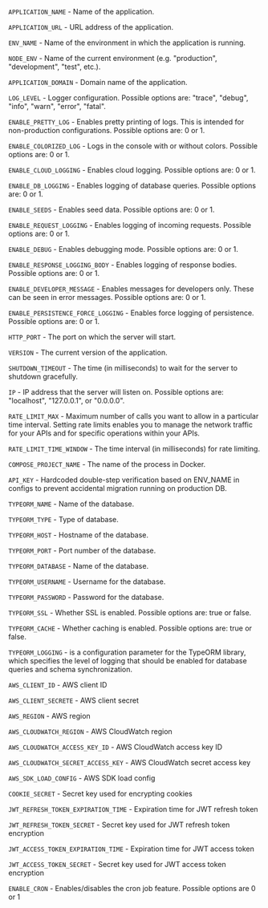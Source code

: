 `APPLICATION_NAME` - Name of the application.

`APPLICATION_URL` - URL address of the application.

`ENV_NAME` - Name of the environment in which the application is running.

`NODE_ENV` - Name of the current environment (e.g. "production", "development", "test", etc.).

`APPLICATION_DOMAIN` - Domain name of the application.

`LOG_LEVEL` - Logger configuration. Possible options are: "trace", "debug", "info", "warn", "error", "fatal".

`ENABLE_PRETTY_LOG` - Enables pretty printing of logs. This is intended for non-production configurations. Possible options are: 0 or 1.

`ENABLE_COLORIZED_LOG` - Logs in the console with or without colors. Possible options are: 0 or 1.

`ENABLE_CLOUD_LOGGING` - Enables cloud logging. Possible options are: 0 or 1.

`ENABLE_DB_LOGGING` - Enables logging of database queries. Possible options are: 0 or 1.

`ENABLE_SEEDS` - Enables seed data. Possible options are: 0 or 1.

`ENABLE_REQUEST_LOGGING` - Enables logging of incoming requests. Possible options are: 0 or 1.

`ENABLE_DEBUG` - Enables debugging mode. Possible options are: 0 or 1.

`ENABLE_RESPONSE_LOGGING_BODY` - Enables logging of response bodies. Possible options are: 0 or 1.

`ENABLE_DEVELOPER_MESSAGE` - Enables messages for developers only. These can be seen in error messages. Possible options are: 0 or 1.

`ENABLE_PERSISTENCE_FORCE_LOGGING` - Enables force logging of persistence. Possible options are: 0 or 1.

`HTTP_PORT` - The port on which the server will start.

`VERSION` - The current version of the application.

`SHUTDOWN_TIMEOUT` - The time (in milliseconds) to wait for the server to shutdown gracefully.

`IP` - IP address that the server will listen on. Possible options are: "localhost", "127.0.0.1", or "0.0.0.0".

`RATE_LIMIT_MAX` - Maximum number of calls you want to allow in a particular time interval. Setting rate limits enables you to manage the network traffic for your APIs and for specific operations within your APIs.

`RATE_LIMIT_TIME_WINDOW` - The time interval (in milliseconds) for rate limiting.

`COMPOSE_PROJECT_NAME` - The name of the process in Docker.

`API_KEY` - Hardcoded double-step verification based on ENV_NAME in configs to prevent accidental migration running on production DB.

`TYPEORM_NAME` - Name of the database.

`TYPEORM_TYPE` - Type of database.

`TYPEORM_HOST` - Hostname of the database.

`TYPEORM_PORT` - Port number of the database.

`TYPEORM_DATABASE` - Name of the database.

`TYPEORM_USERNAME` - Username for the database.

`TYPEORM_PASSWORD` - Password for the database.

`TYPEORM_SSL` - Whether SSL is enabled. Possible options are: true or false.

`TYPEORM_CACHE` - Whether caching is enabled. Possible options are: true or false.

`TYPEORM_LOGGING` -  is a configuration parameter for the TypeORM library, which specifies the level of logging that should be enabled for database queries and schema synchronization.

`AWS_CLIENT_ID` - AWS client ID

`AWS_CLIENT_SECRETE` - AWS client secret

`AWS_REGION` - AWS region

`AWS_CLOUDWATCH_REGION` - AWS CloudWatch region

`AWS_CLOUDWATCH_ACCESS_KEY_ID` - AWS CloudWatch access key ID

`AWS_CLOUDWATCH_SECRET_ACCESS_KEY` - AWS CloudWatch secret access key

`AWS_SDK_LOAD_CONFIG` - AWS SDK load config

`COOKIE_SECRET` - Secret key used for encrypting cookies

`JWT_REFRESH_TOKEN_EXPIRATION_TIME` - Expiration time for JWT refresh token

`JWT_REFRESH_TOKEN_SECRET` - Secret key used for JWT refresh token encryption

`JWT_ACCESS_TOKEN_EXPIRATION_TIME` - Expiration time for JWT access token

`JWT_ACCESS_TOKEN_SECRET` - Secret key used for JWT access token encryption

`ENABLE_CRON` - Enables/disables the cron job feature. Possible options are 0 or 1